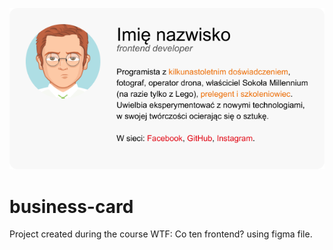 ![cover](./gh/card.png)

# business-card

Project created during the course WTF: Co ten frontend? using figma file.

[Website link]: (https://paulina-studniak.github.io/business-card)
